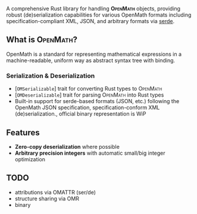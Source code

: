 A comprehensive Rust library for handling **<span style="font-variant:small-caps;">OpenMath</span>** objects, providing robust (de)serialization
capabilities for various OpenMath formats including specification-compliant XML, JSON, and arbitrary
formats via [serde](https://docs.rs/serde).

## What is <span style="font-variant:small-caps;">OpenMath</span>?

OpenMath is a standard for representing mathematical expressions in a machine-readable, uniform way as abstract syntax tree with binding.


### Serialization & Deserialization
- [`OMSerializable`] trait for converting Rust types to <span style="font-variant:small-caps;">OpenMath</span>
- [`OMDeserializable`] trait for parsing <span style="font-variant:small-caps;">OpenMath</span> into Rust types
- Built-in support for serde-based formats (JSON, etc.) following the
  OpenMath JSON specification, specification-conform XML (de)serialization., official binary
  representation is WiP


## Features

- **Zero-copy deserialization** where possible
- **Arbitrary precision integers** with automatic small/big integer optimization

## TODO

- attributions via OMATTR (ser/de)
- structure sharing via OMR
- binary

[1]: https://openmath.org/standard/om20-2019-07-01/omstd20.html
[2]: https://openmath.org/cd/
